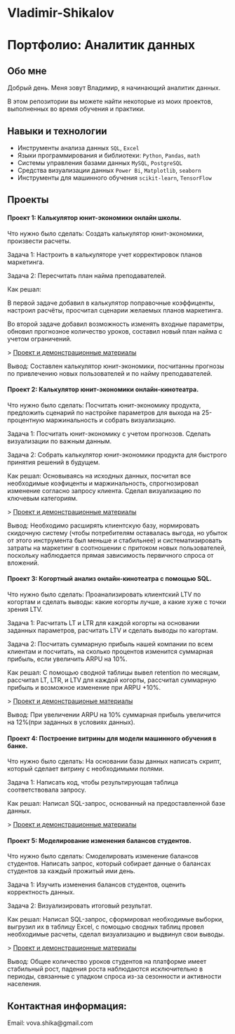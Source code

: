 # Vladimir-Shikalov
# Портфолио: Аналитик данных 

## Обо мне
Добрый день. Меня зовут Владимир, я начинающий аналитик данных.

В этом репозитории вы можете найти некоторые из моих проектов, выполненных во время обучения и практики.
<br>

## Навыки и технологии
- Инструменты анализа данных ``SQL``, ``Excel``
- Языки программирования и библиотеки: ``Python``, ``Pandas``, ``math``
- Системы управления базами данных ``MySQL``, ``PostgreSQL``
- Средства визуализации данных ``Power Bi``, ``Matplotlib``, ``seaborn``
- Инструменты для машинного обучения ``scikit-learn``, ``TensorFlow``

## Проекты
#### Проект 1: Калькулятор юнит-экономики онлайн школы.
<p>Что нужно было сделать: Создать калькулятор юнит-экономики, произвести расчеты.<p>
<p>Задача 1: Настроить в калькуляторе учет корректировок планов маркетинга.<p>
<p>Задача 2: Пересчитать план найма преподавателей.<p>
<p>Как решал:<p>
<p>В первой задаче добавил в калькулятор поправочные коэффиценты, настроил расчёты, просчитал сценарии желаемых планов маркетинга.<p>
<p>Во второй задаче добавил возможность изменять входные параметры, обновил прогнозное количество уроков, составил новый план найма с учетом ограничений.<p>
> <a href="https://github.com/vshikalov/Vladimir-Shikalov/tree/main/Проект%201">Проект и демонстрационные материалы</a>
<p>Вывод: Составлен калькулятор юнит-экономики, посчитанны прогнозы по привлечению новых пользователей и по найму преподавателей.</p>


#### Проект 2: Калькулятор юнит-экономики онлайн-кинотеатра.
<p>Что нужно было сделать: Посчитать юнит-экономику продукта, предложить сценарий по настройке параметров для выхода на 25-процентную маржинальность и собрать визуализацию.<p>
<p>Задача 1: Посчитать юнит-экономику с учетом прогнозов. Сделать визуализации по важным данным.<p>
<p>Задача 2: Собрать калькулятор юнит-экономики продукта для быстрого принятия решений в будущем.<p>
<p>Как решал: Основываясь на исходных данных, посчитал все необходимые коэфиценты и маржинальность, спрогнозировал изменение согласно запросу клиента. Сделал визуализацию по ключевым категориям.<p>
> <a href="https://github.com/vshikalov/Vladimir-Shikalov/tree/main/Проект%202">Проект и демонстрационные материалы</a>
<p>Вывод: Необходимо расширять клиентскую базу, нормировать скидочную систему (чтобы потребителям оставалась выгода, но убыток от этого инструмента был меньше и стабильнее) и систематизировать затраты на маркетинг в соотношении с притоком новых пользователей, поскольку наблюдается прямая зависимость первичного спроса от вложений.<p>


#### Проект 3: Когортный анализ онлайн-кинотеатра с помощью SQL.
<p>Что нужно было сделать: Проанализировать клиентский LTV по когортам и сделать выводы: какие когорты лучше, а какие хуже с точки зрения LTV.<p>
<p>Задача 1: Расчитать LT и LTR для каждой когорты на основании заданных параметров, расчитать LTV и сделать выводы по кагортам. <p>
<p>Задача 2: Посчитать суммарную прибыль нашей компании по всем клиентам и посчитать, на сколько процентов изменится суммарная прибыль, если увеличить ARPU на 10%.<p>
<p>Как решал: С помощью сводной таблицы вывел retention по месяцам, рассчитал LT, LTR, и LTV для каждой когорты, рассчитал суммарную прибыль и возможное изменение при ARPU +10%.<p>
> <a href="https://github.com/vshikalov/Vladimir-Shikalov/tree/main/Проект%203">Проект и демонстрационые материалы</a>
<p>Вывод: При увеличении ARPU на 10% суммарная прибыль увеличится на 12%(при заданных в условиях данных).<p>


#### Проект 4: Построение витрины для модели машинного обучения в банке.
<p>Что нужно было сделать: На основании базы данных написать скрипт, который сделает витрину с необходимыми полями.<p>
<p>Задача 1: Написать код, чтобы результирующая таблица соответствовала запросу.<p>
<p>Как решал: Написал SQL-запрос, основанный на предоставленной базе данных.<p>
> <a href="https://github.com/vshikalov/Vladimir-Shikalov/tree/main/Проект%204">Проект и демонстрационные материалы</a>


#### Проект 5: Моделирование изменения балансов студентов.
<p>Что нужно было сделать: Смоделировать изменение балансов студентов. Написать запрос, который собирает данные о балансах студентов за каждый прожитый ими день.<p>
<p>Задача 1: Изучить изменения балансов студентов, оценить корректность данных. <p>
<p>Задача 2: Визуализировать итоговый результат.<p>
<p>Как решал: Написал SQL-запрос, сформировал необходимые выборки, выгрузил их в таблицу Excel, с помощью сводных таблиц провел необходимые расчеты, сделал визуализацию и выдвинул свои выводы.<p>
> <a href="https://github.com/vshikalov/Vladimir-Shikalov/tree/main/Проект%205">Проект и демонстрационные материалы</a>
<p>Вывод: Общее количество уроков студентов на платформе имеет стабильный рост, падения роста наблюдаются исключительно в периоды, связанные с упадком спроса из-за сезонности и активности населения.<p>

## Контактная информация: 
<p>Email: vova.shika@gmail.com<p>
